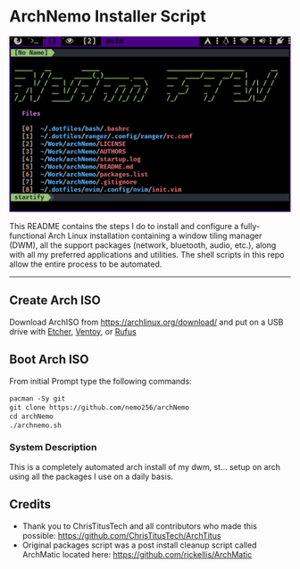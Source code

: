 # ArchNemo Installer Script

![Image](nvimForTheWin.png)

This README contains the steps I do to install and configure a fully-functional Arch Linux installation containing a window tiling manager (DWM), all the support packages (network, bluetooth, audio, etc.), along with all my preferred applications and utilities. The shell scripts in this repo allow the entire process to be automated.

---
## Create Arch ISO

Download ArchISO from <https://archlinux.org/download/> and put on a USB drive with [Etcher](https://www.balena.io/etcher/), [Ventoy](https://www.ventoy.net/en/index.html), or [Rufus](https://rufus.ie/en/)

## Boot Arch ISO

From initial Prompt type the following commands:

```
pacman -Sy git
git clone https://github.com/nemo256/archNemo
cd archNemo
./archnemo.sh
```

### System Description
This is a completely automated arch install of my dwm, st... setup on arch using all the packages I use on a daily basis. 

## Credits

- Thank you to ChrisTitusTech and all contributors who made this possible: https://github.com/ChrisTitusTech/ArchTitus
- Original packages script was a post install cleanup script called ArchMatic located here: https://github.com/rickellis/ArchMatic
